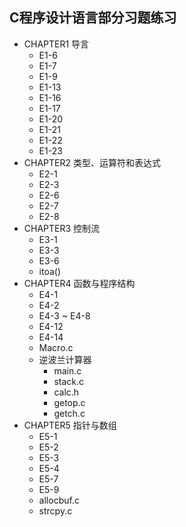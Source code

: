 ## C程序设计语言部分习题练习

- CHAPTER1 导言 
  - E1-6
  - E1-7
  - E1-9
  - E1-13
  - E1-16
  - E1-17
  - E1-20
  - E1-21
  - E1-22
  - E1-23
- CHAPTER2 类型、运算符和表达式
  - E2-1
  - E2-3
  - E2-6
  - E2-7
  - E2-8
- CHAPTER3 控制流
  - E3-1
  - E3-3
  - E3-6
  - itoa()
- CHAPTER4 函数与程序结构
  - E4-1
  - E4-2
  - E4-3 ~ E4-8
  - E4-12
  - E4-14
  - Macro.c
  - 逆波兰计算器
    - main.c
    - stack.c
    - calc.h
    - getop.c
    - getch.c
- CHAPTER5 指针与数组
  - E5-1
  - E5-2
  - E5-3
  - E5-4
  - E5-7
  - E5-9
  - allocbuf.c
  - strcpy.c
